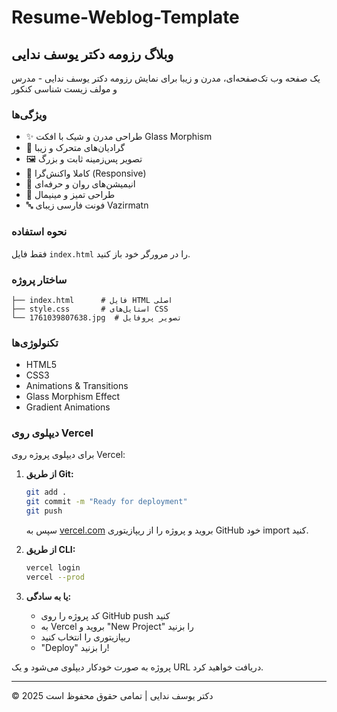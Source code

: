 # Resume-Weblog-Template

## وبلاگ رزومه دکتر یوسف ندایی

یک صفحه وب تک‌صفحه‌ای، مدرن و زیبا برای نمایش رزومه دکتر یوسف ندایی - مدرس و مولف زیست شناسی کنکور

### ویژگی‌ها

- ✨ طراحی مدرن و شیک با افکت Glass Morphism
- 🎨 گرادیان‌های متحرک و زیبا
- 🖼️ تصویر پس‌زمینه ثابت و بزرگ
- 📱 کاملا واکنش‌گرا (Responsive)
- 🌊 انیمیشن‌های روان و حرفه‌ای
- 🎯 طراحی تمیز و مینیمال
- 🔤 فونت فارسی زیبای Vazirmatn

### نحوه استفاده

فقط فایل `index.html` را در مرورگر خود باز کنید.

### ساختار پروژه

```
├── index.html      # فایل HTML اصلی
├── style.css       # استایل‌های CSS
└── 1761039807638.jpg  # تصویر پروفایل
```

### تکنولوژی‌ها

- HTML5
- CSS3
- Animations & Transitions
- Glass Morphism Effect
- Gradient Animations

### دیپلوی روی Vercel

برای دیپلوی پروژه روی Vercel:

1. **از طریق Git:**
   ```bash
   git add .
   git commit -m "Ready for deployment"
   git push
   ```
   سپس به [vercel.com](https://vercel.com) بروید و پروژه را از ریپازیتوری GitHub خود import کنید.

2. **از طریق CLI:**
   ```bash
   vercel login
   vercel --prod
   ```

3. **یا به سادگی:**
   - کد پروژه را روی GitHub push کنید
   - به Vercel بروید و "New Project" را بزنید
   - ریپازیتوری را انتخاب کنید
   - "Deploy" را بزنید!

پروژه به صورت خودکار دیپلوی می‌شود و یک URL دریافت خواهید کرد.

---

© 2025 دکتر یوسف ندایی | تمامی حقوق محفوظ است